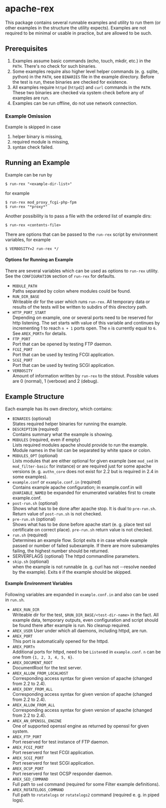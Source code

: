 apache-rex
==========

This package contains several runnable examples and utility to run them
(or other examples in the structure the utility expects). Examples are 
not required to be minimal or usable in practice, but are allowed to be
such.

Prerequisites
-------------
1. Examples assume basic commands (echo, touch, mkdir, etc.) in the `PATH`.
   There's no check for such binaries.
2. Some examples require also higher level helper commands (e. g. sqlite, 
   python) in the `PATH`, see `BINARIES` file in the example directory. 
   Before the test is run, these binaries are checked for existence.
3. All examples require `httpd` (`httpd2`) and `curl` commands in the `PATH`.
   These two binaries are checked via system check before any of examples
   are run.
4. Examples can be run offline, do not use network connection.

### Example Omission

Example is skipped in case

1. helper binary is missing,
2. required module is missing,
3. syntax check failed.

Running an Example
------------------

Example can be run by

    $ run-rex "<example-dir-list>"

for example

    $ run-rex mod_proxy_fcgi-php-fpm
    $ run-rex "*proxy*"

Another possibility is to pass a file with the ordered list of example
dirs:

    $ run-rex <contents-file>

There are options that can be passed to the `run-rex` script by environment
variables, for example

    $ VERBOSITY=2 run-rex */

#### Options for Running an Example

There are several variables which can be used as options to `run-rex`
utility. See the `CONFIGURATION` section of `run-rex` for defaults.

* `MODULE_PATH`  
  Paths separated by colon where modules could be found.
* `RUN_DIR_BASE`  
  Writeable dir for the user which runs `run-rex`. All temporary data
  or results of the tests will be written to subdirs of this directory
  path.
* `HTTP_PORT_START`  
  Depending on example, one or several ports need to be reserved
  for http listening. The set starts with value of this variable and 
  continues by incrementing 1 to reach `n + 1` ports open. The `n` is
  currently equal to `6`. See `AREX_PORTn` for details.
* `FTP_PORT`  
  Port that can be opened by testing FTP daemon.
* `FCGI_PORT`  
  Port that can be used by testing FCGI application.
* `SCGI_PORT`  
  Port that can be used by testing SCGI application.
* `VERBOSITY`  
  Amount of information written by `run-rex` to the stdout. Possible
  values are 0 (normal), 1 (verbose) and 2 (debug).

Example Structure
-----------------

Each example has its own directory, which contains:

* `BINARIES` (optional)  
  States required helper binaries for running the example.
* `DESCRIPTION` (required)  
  Contains summary what the example is showing.
* `MODULES` (required, even if empty)  
  Lists required modules apache should provide to run the example. Module
  names in the list can be separated by white space or colon.
* `MODULES_OPT` (optional)  
  Lists modules that are either optional for given example (see `mod_sed` in 
  `mod_filter-basic` for instance) or are required just for some apache 
  versions (e. g. `authn_core` does not exist for 2.2 but is required in 2.4
  in some examples).
* `example.conf` or `example.conf.in` (required)  
  Contains example apache configuration; in example.conf.in will 
  `@VARIABLE_NAME@` be expanded for enumerated variables first to create 
  example.conf.
* `post-run.sh` (optional)  
  Shows what has to be done after apache stop. It is dual to `pre-run.sh`. 
  Return value of `post-run.sh` is not checked.
* `pre-run.sh` (optional)  
  Shows what has to be done before apache start (e. g. place test ssl 
  certificate on correct place). `pre-run.sh` return value is not checked.
* `run.sh` (required)  
  Determines an example flow. Script exits `0` in case whole example passed
  or number of failed subexample. If there are more subexamples failing, 
  the highest number should be returned.
* SERVERFLAGS (optional)
  The httpd commandline parameters.
* `skip.sh` (optional)  
  when the example is not runnable (e. g. curl has not --resolve needed by 
  the example). Exits `0` if the example should be skipped.

#### Example Environment Variables

Following variables are expanded in `example.conf.in` and also can be used
in `run.sh`.

* `AREX_RUN_DIR`  
  Writeable dir for the test, `$RUN_DIR_BASE/<test-dir-name>` in the fact.
  All example data, temporary outputs, even configuration and script should 
  be found there after example is run. No cleanup required.
* `AREX_USER`
  User under which all daemons, including httpd, are run.
* `AREX_PORT`  
  This port is automatically opened for the httpd.
* `AREX_PORTn`  
  Additional ports for httpd, need to be `Listen`ed in `example.conf`. `n`
  can be one from `{1, 2, 3, 4, 5, 6}`.
* `AREX_DOCUMENT_ROOT`  
  DocumentRoot for the test server. 
* `AREX_ALLOW_FROM_LOCALHOST`  
  Corresponding access syntax for given version of apache (changed from 2.2 
  to 2.4).
* `AREX_DENY_FROM_ALL`  
  Corresponding access syntax for given version of apache (changed from 2.2 
  to 2.4).
* `AREX_ALLOW_FROM_ALL`  
  Corresponding access syntax for given version of apache (changed from 2.2 
  to 2.4).
* `AREX_AN_OPENSSL_ENGINE`  
  One of supported openssl engine as returned by openssl for given system.
* `AREX_FTP_PORT`  
  Port reserved for test instance of FTP daemon.
* `AREX_FCGI_PORT`  
  Port reserverd for test FCGI application.
* `AREX_SCGI_PORT`  
  Port reserverd for test SCGI application.
* `AREX_OCSP_PORT`  
  Port reserverd for test OCSP responder daemon.
* `AREX_SED_COMMAND`  
  Full path to `sed` command (required for some Filter example definitions).
* `AREX_ROTATELOGS_COMMAND`  
  Full path to `rotatelogs` or `rotatelogs2` command (required e. g. in piped logs).

